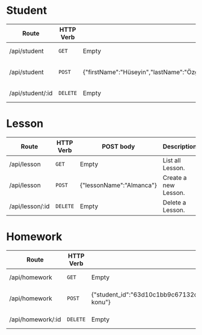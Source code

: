 
# Student

| Route | HTTP Verb	 | POST body	 | Description	 |
| --- | --- | --- | --- |
| /api/student | `GET` | Empty | List all Student. |
| /api/student | `POST` | {"firstName":"Hüseyin","lastName":"Özge","schoolNo":5024,"gender":"1","age":18,"telephone":"054538848844"} | Create a new Student. |
| /api/student/:id | `DELETE` | Empty | Delete a Student. |

# Lesson

| Route | HTTP Verb	 | POST body	 | Description	 |
| --- | --- | --- | --- |
| /api/lesson | `GET` | Empty | List all Lesson. |
| /api/lesson | `POST` | {"lessonName":"Almanca"} | Create a new Lesson. |
| /api/lesson/:id | `DELETE` | Empty | Delete a Lesson. |

# Homework

| Route | HTTP Verb	 | POST body	 | Description	 |
| --- | --- | --- | --- |
| /api/homework | `GET` | Empty | List all homework. |
| /api/homework | `POST` | {"student_id":"63d10c1bb9c67132c067312e","lesson_id":"63cec42e60e9083318079b83","issue":"örnek konu"} | Create a new Homework. |
| /api/homework/:id | `DELETE` | Empty | Delete a Lesson. |

